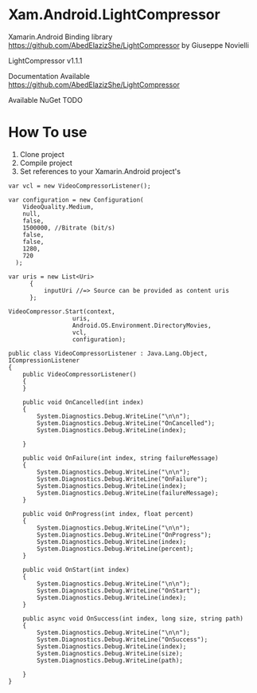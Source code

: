 # Xam.Android.LightCompressor

Xamarin.Android Binding library https://github.com/AbedElazizShe/LightCompressor by Giuseppe Novielli

LightCompressor v1.1.1

Documentation Available https://github.com/AbedElazizShe/LightCompressor

Available NuGet TODO

# How To use
1.  Clone project
2.  Compile project
3.  Set references to your Xamarin.Android project's

```
var vcl = new VideoCompressorListener();

var configuration = new Configuration(
    VideoQuality.Medium,
    null,
    false,
    1500000, //Bitrate (bit/s)
    false,
    false,
    1280,
    720
  );

var uris = new List<Uri>
      {
          inputUri //=> Source can be provided as content uris
      };

VideoCompressor.Start(context,
                  uris,
                  Android.OS.Environment.DirectoryMovies,
                  vcl,
                  configuration);
                  
public class VideoCompressorListener : Java.Lang.Object, ICompressionListener
{
    public VideoCompressorListener()
    {
    }

    public void OnCancelled(int index)
    {
        System.Diagnostics.Debug.WriteLine("\n\n");
        System.Diagnostics.Debug.WriteLine("OnCancelled");
        System.Diagnostics.Debug.WriteLine(index);

    }

    public void OnFailure(int index, string failureMessage)
    {
        System.Diagnostics.Debug.WriteLine("\n\n");
        System.Diagnostics.Debug.WriteLine("OnFailure");
        System.Diagnostics.Debug.WriteLine(index);
        System.Diagnostics.Debug.WriteLine(failureMessage);
    }

    public void OnProgress(int index, float percent)
    {
        System.Diagnostics.Debug.WriteLine("\n\n");
        System.Diagnostics.Debug.WriteLine("OnProgress");
        System.Diagnostics.Debug.WriteLine(index);
        System.Diagnostics.Debug.WriteLine(percent);
    }

    public void OnStart(int index)
    {
        System.Diagnostics.Debug.WriteLine("\n\n");
        System.Diagnostics.Debug.WriteLine("OnStart");
        System.Diagnostics.Debug.WriteLine(index);
    }

    public async void OnSuccess(int index, long size, string path)
    {
        System.Diagnostics.Debug.WriteLine("\n\n");
        System.Diagnostics.Debug.WriteLine("OnSuccess");
        System.Diagnostics.Debug.WriteLine(index);
        System.Diagnostics.Debug.WriteLine(size);
        System.Diagnostics.Debug.WriteLine(path);

    }
}                  
```                  
                  
